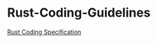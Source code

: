 # Rust-Coding-Guidelines

[Rust Coding Specification](https://rust-coding-guidelines.github.io/rust-coding-guidelines/)